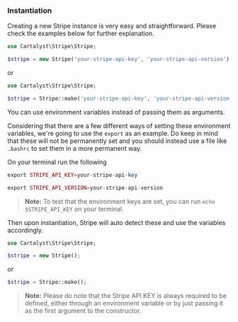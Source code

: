 ### Instantiation

Creating a new Stripe instance is very easy and straightforward. Please check the examples below for further explanation.

```php
use Cartalyst\Stripe\Stripe;

$stripe = new Stripe('your-stripe-api-key', 'your-stripe-api-version');
```

or

```php
use Cartalyst\Stripe\Stripe;

$stripe = Stripe::make('your-stripe-api-key', 'your-stripe-api-version');
```

You can use environment variables instead of passing them as arguments.

Considering that there are a few different ways of setting these environment variables, we're going to use the `export` as an example. Do keep in mind that these will not be permanently set and you should instead use a file like `.bashrc` to set them in a more permanent way.

On your terminal run the following

```php
export STRIPE_API_KEY=your-stripe-api-key

export STRIPE_API_VERSION=your-stripe-api-version
```

> **Note:** To test that the environment keys are set, you can run `echo $STRIPE_API_KEY` on your terminal.

Then upon instantiation, Stripe will auto detect these and use the variables accordingly.

```php
use Cartalyst\Stripe\Stripe;

$stripe = new Stripe();
```

or

```php
$stripe = Stripe::make();
```

> **Note:** Please do note that the Stripe API KEY is always required to be defined, either through an environment variable or by just passing it as the first argument to the constructor.

